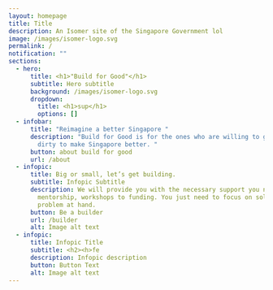 ```yaml
---
layout: homepage
title: Title
description: An Isomer site of the Singapore Government lol
image: /images/isomer-logo.svg
permalink: /
notification: ""
sections:
  - hero:
      title: <h1>"Build for Good"</h1>
      subtitle: Hero subtitle
      background: /images/isomer-logo.svg
      dropdown:
        title: <h1>sup</h1>
        options: []
  - infobar:
      title: "Reimagine a better Singapore "
      description: "Build for Good is for the ones who are willing to get their hands
        dirty to make Singapore better. "
      button: about build for good
      url: /about
  - infopic:
      title: Big or small, let’s get building.
      subtitle: Infopic Subtitle
      description: We will provide you with the necessary support you need — from
        mentorship, workshops to funding. You just need to focus on solving the
        problem at hand.
      button: Be a builder
      url: /builder
      alt: Image alt text
  - infopic:
      title: Infopic Title
      subtitle: <h2><h>fe
      description: Infopic description
      button: Button Text
      alt: Image alt text
---
```


